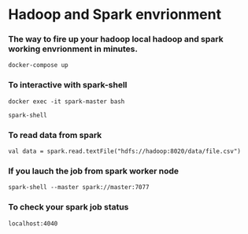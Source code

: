 # Hadoop and Spark envrionment

### The way to fire up your hadoop local hadoop and spark working envrionment in minutes.
```
docker-compose up
```

### To interactive with spark-shell
```
docker exec -it spark-master bash

spark-shell
```

### To read data from spark
```
val data = spark.read.textFile("hdfs://hadoop:8020/data/file.csv")
```

### If you lauch the job from spark worker node
```
spark-shell --master spark://master:7077
```

### To check your spark job status
```
localhost:4040
```

